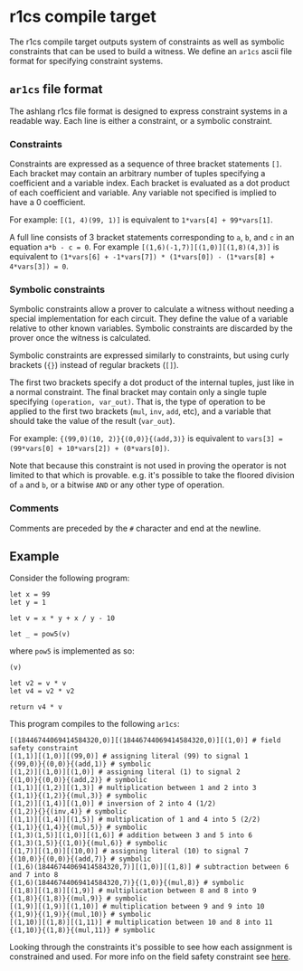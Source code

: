 # r1cs compile target

The r1cs compile target outputs system of constraints as well as symbolic constraints that can be used to build a witness. We define an `ar1cs` ascii file format for specifying constraint systems.

## `ar1cs` file format

The ashlang r1cs file format is designed to express constraint systems in a readable way. Each line is either a constraint, or a symbolic constraint.

### Constraints

Constraints are expressed as a sequence of three bracket statements `[]`. Each bracket may contain an arbitrary number of tuples specifying a coefficient and a variable index. Each bracket is evaluated as a dot product of each coefficient and variable. Any variable not specified is implied to have a 0 coefficient.

For example: `[(1, 4)(99, 1)]` is equivalent to `1*vars[4] + 99*vars[1]`.

A full line consists of 3 bracket statements corresponding to `a`, `b`, and `c` in an equation `a*b - c = 0`. For example `[(1,6)(-1,7)][(1,0)][(1,8)(4,3)]` is equivalent to `(1*vars[6] + -1*vars[7]) * (1*vars[0]) - (1*vars[8] + 4*vars[3]) = 0`.

### Symbolic constraints

Symbolic constraints allow a prover to calculate a witness without needing a special implementation for each circuit. They define the value of a variable relative to other known variables. Symbolic constraints are discarded by the prover once the witness is calculated.

Symbolic constraints are expressed similarly to constraints, but using curly brackets (`{}`) instead of regular brackets (`[]`).

The first two brackets specify a dot product of the internal tuples, just like in a normal constraint. The final bracket may contain only a single tuple specifying `(operation, var_out)`. That is, the type of operation to be applied to the first two brackets (`mul`, `inv`, `add`, etc), and a variable that should take the value of the result (`var_out`).

For example: `{(99,0)(10, 2)}{(0,0)}{(add,3)}` is equivalent to `vars[3] = (99*vars[0] + 10*vars[2]) + (0*vars[0])`.

Note that because this constraint is not used in proving the operator is not limited to that which is provable. e.g. it's possible to take the floored division of `a` and `b`, or a bitwise `AND` or any other type of operation.

### Comments

Comments are preceded by the `#` character and end at the newline.

## Example

Consider the following program:

```
let x = 99
let y = 1

let v = x * y + x / y - 10

let _ = pow5(v)
```

where `pow5` is implemented as so:
```
(v)

let v2 = v * v
let v4 = v2 * v2

return v4 * v
```

This program compiles to the following `ar1cs`:

```
[(18446744069414584320,0)][(18446744069414584320,0)][(1,0)] # field safety constraint
[(1,1)][(1,0)][(99,0)] # assigning literal (99) to signal 1
{(99,0)}{(0,0)}{(add,1)} # symbolic
[(1,2)][(1,0)][(1,0)] # assigning literal (1) to signal 2
{(1,0)}{(0,0)}{(add,2)} # symbolic
[(1,1)][(1,2)][(1,3)] # multiplication between 1 and 2 into 3
{(1,1)}{(1,2)}{(mul,3)} # symbolic
[(1,2)][(1,4)][(1,0)] # inversion of 2 into 4 (1/2)
{(1,2)}{}{(inv,4)} # symbolic
[(1,1)][(1,4)][(1,5)] # multiplication of 1 and 4 into 5 (2/2)
{(1,1)}{(1,4)}{(mul,5)} # symbolic
[(1,3)(1,5)][(1,0)][(1,6)] # addition between 3 and 5 into 6
{(1,3)(1,5)}{(1,0)}{(mul,6)} # symbolic
[(1,7)][(1,0)][(10,0)] # assigning literal (10) to signal 7
{(10,0)}{(0,0)}{(add,7)} # symbolic
[(1,6)(18446744069414584320,7)][(1,0)][(1,8)] # subtraction between 6 and 7 into 8
{(1,6)(18446744069414584320,7)}{(1,0)}{(mul,8)} # symbolic
[(1,8)][(1,8)][(1,9)] # multiplication between 8 and 8 into 9
{(1,8)}{(1,8)}{(mul,9)} # symbolic
[(1,9)][(1,9)][(1,10)] # multiplication between 9 and 9 into 10
{(1,9)}{(1,9)}{(mul,10)} # symbolic
[(1,10)][(1,8)][(1,11)] # multiplication between 10 and 8 into 11
{(1,10)}{(1,8)}{(mul,11)} # symbolic
```

Looking through the constraints it's possible to see how each assignment is constrained and used. For more info on the field safety constraint see [here](https://github.com/chancehudson/ashlang/issues/29).
